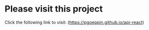 # Please visit this project
Click the following link to visit: (https://pgoeppin.github.io/api-react)

